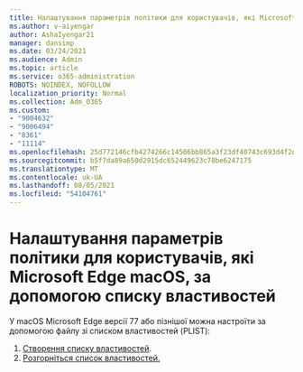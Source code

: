 ```yaml
---
title: Налаштування параметрів політики для користувачів, які Microsoft Edge macOS, за допомогою списку властивостей
ms.author: v-aiyengar
author: AshaIyengar21
manager: dansimp
ms.date: 03/24/2021
ms.audience: Admin
ms.topic: article
ms.service: o365-administration
ROBOTS: NOINDEX, NOFOLLOW
localization_priority: Normal
ms.collection: Adm_O365
ms.custom:
- "9004632"
- "9006494"
- "8361"
- "11114"
ms.openlocfilehash: 25d772146cfb4274266c14506bb865a3f23df40743c693d4f2d22cf8ca701e52
ms.sourcegitcommit: b5f7da89a650d2915dc652449623c78be6247175
ms.translationtype: MT
ms.contentlocale: uk-UA
ms.lasthandoff: 08/05/2021
ms.locfileid: "54104761"
---
```

# <a name="use-a-property-list-to-configure-the-policy-settings-for-microsoft-edge-on-macos"></a>Налаштування параметрів політики для користувачів, які Microsoft Edge macOS, за допомогою списку властивостей

У macOS Microsoft Edge версії 77 або пізнішої можна настроїти за допомогою файлу зі списком властивостей (PLIST):

1. [Створення списку властивостей](https://go.microsoft.com/fwlink/?linkid=2134726).
1. [Розгорніться список властивостей.](https://go.microsoft.com/fwlink/?linkid=2134727)
